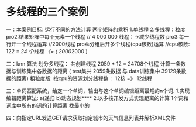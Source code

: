 # 多线程的三个案例

一：本案例目标: 运行不同的方法计算 两个矩阵的乘积
    1.单线程
    2.多线程：粒度
        pro2:结果矩阵中每个元素一个线程  // 4 000 000 线程：->减少线程数
        pro3:每一行开一个线程运算   //2000线程
        pro4:分组后开多个线程(cpu核数)运算  //cpu核数: 12*2 = 24 个线程 《= (  2000*2000 )

二：knn 算法
    划分多线程： 共创建线程 2059 * 12 = 24708个线程
    计算一条数据与训练集中各数据的距离 ( test集共 2059条数据  与 data训练集中 39129条数据的距离)
    粗粒度版: 按cpu的资源划分线程数：  12核  =》 12线程

三：单词匹配系统，给定一个单词，输出与这个单词编辑距离最短的n个词.
    	1.实现编辑距离算法:  a)递归    b)动态规划****
    	2.以多核开发方式实现距离的计算
       	 1个词和词库中所有的词的计算距离  找最小的

四：向指定URL发送GET请求获取指定城市的天气信息列表并解析XML文件